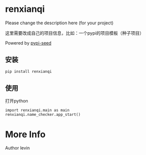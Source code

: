 
# renxianqi

Please change the description here (for your project)

这里需要改成自己的项目信息，比如：一个pypi的项目模板（种子项目）


Powered by [pypi-seed](https://pypi.org/project/pypi-seed/)


## 安装

```bash
pip install renxianqi
```

## 使用
打开python

```
import renxianqi.main as main
renxianqi.name_checker.app_start()
```


# More Info 
Author levin

